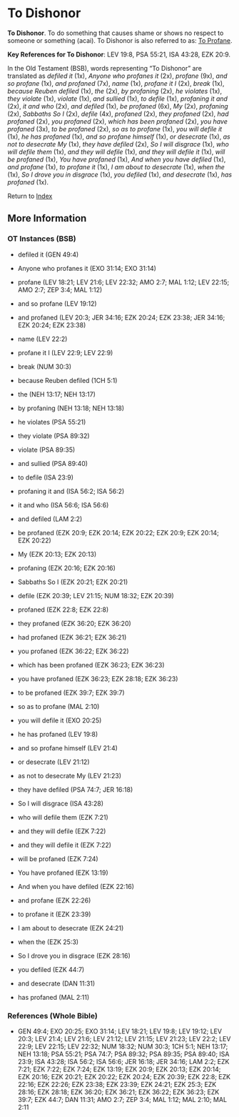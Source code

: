 # To Dishonor
**To Dishonor**. 
To do something that causes shame or shows no respect to someone or something (acai). 
To Dishonor is also referred to as: 
[To Profane](Profane.2.md). 


**Key References for To Dishonor**: 
LEV 19:8, PSA 55:21, ISA 43:28, EZK 20:9. 


In the Old Testament (BSB), words representing “To Dishonor” are translated as 
*defiled it* (1x), *Anyone who profanes it* (2x), *profane* (9x), *and so profane* (1x), *and profaned* (7x), *name* (1x), *profane it I* (2x), *break* (1x), *because Reuben defiled* (1x), *the* (2x), *by profaning* (2x), *he violates* (1x), *they violate* (1x), *violate* (1x), *and sullied* (1x), *to defile* (1x), *profaning it and* (2x), *it and who* (2x), *and defiled* (1x), *be profaned* (6x), *My* (2x), *profaning* (2x), *Sabbaths So I* (2x), *defile* (4x), *profaned* (2x), *they profaned* (2x), *had profaned* (2x), *you profaned* (2x), *which has been profaned* (2x), *you have profaned* (3x), *to be profaned* (2x), *so as to profane* (1x), *you will defile it* (1x), *he has profaned* (1x), *and so profane himself* (1x), *or desecrate* (1x), *as not to desecrate My* (1x), *they have defiled* (2x), *So I will disgrace* (1x), *who will defile them* (1x), *and they will defile* (1x), *and they will defile it* (1x), *will be profaned* (1x), *You have profaned* (1x), *And when you have defiled* (1x), *and profane* (1x), *to profane it* (1x), *I am about to desecrate* (1x), *when the* (1x), *So I drove you in disgrace* (1x), *you defiled* (1x), *and desecrate* (1x), *has profaned* (1x). 




Return to [Index](00-Index.md)

## More Information

### OT Instances (BSB)

* defiled it (GEN 49:4)

* Anyone who profanes it (EXO 31:14; EXO 31:14)

* profane (LEV 18:21; LEV 21:6; LEV 22:32; AMO 2:7; MAL 1:12; LEV 22:15; AMO 2:7; ZEP 3:4; MAL 1:12)

* and so profane (LEV 19:12)

* and profaned (LEV 20:3; JER 34:16; EZK 20:24; EZK 23:38; JER 34:16; EZK 20:24; EZK 23:38)

* name (LEV 22:2)

* profane it I (LEV 22:9; LEV 22:9)

* break (NUM 30:3)

* because Reuben defiled (1CH 5:1)

* the (NEH 13:17; NEH 13:17)

* by profaning (NEH 13:18; NEH 13:18)

* he violates (PSA 55:21)

* they violate (PSA 89:32)

* violate (PSA 89:35)

* and sullied (PSA 89:40)

* to defile (ISA 23:9)

* profaning it and (ISA 56:2; ISA 56:2)

* it and who (ISA 56:6; ISA 56:6)

* and defiled (LAM 2:2)

* be profaned (EZK 20:9; EZK 20:14; EZK 20:22; EZK 20:9; EZK 20:14; EZK 20:22)

* My (EZK 20:13; EZK 20:13)

* profaning (EZK 20:16; EZK 20:16)

* Sabbaths So I (EZK 20:21; EZK 20:21)

* defile (EZK 20:39; LEV 21:15; NUM 18:32; EZK 20:39)

* profaned (EZK 22:8; EZK 22:8)

* they profaned (EZK 36:20; EZK 36:20)

* had profaned (EZK 36:21; EZK 36:21)

* you profaned (EZK 36:22; EZK 36:22)

* which has been profaned (EZK 36:23; EZK 36:23)

* you have profaned (EZK 36:23; EZK 28:18; EZK 36:23)

* to be profaned (EZK 39:7; EZK 39:7)

* so as to profane (MAL 2:10)

* you will defile it (EXO 20:25)

* he has profaned (LEV 19:8)

* and so profane himself (LEV 21:4)

* or desecrate (LEV 21:12)

* as not to desecrate My (LEV 21:23)

* they have defiled (PSA 74:7; JER 16:18)

* So I will disgrace (ISA 43:28)

* who will defile them (EZK 7:21)

* and they will defile (EZK 7:22)

* and they will defile it (EZK 7:22)

* will be profaned (EZK 7:24)

* You have profaned (EZK 13:19)

* And when you have defiled (EZK 22:16)

* and profane (EZK 22:26)

* to profane it (EZK 23:39)

* I am about to desecrate (EZK 24:21)

* when the (EZK 25:3)

* So I drove you in disgrace (EZK 28:16)

* you defiled (EZK 44:7)

* and desecrate (DAN 11:31)

* has profaned (MAL 2:11)



### References (Whole Bible)

* GEN 49:4; EXO 20:25; EXO 31:14; LEV 18:21; LEV 19:8; LEV 19:12; LEV 20:3; LEV 21:4; LEV 21:6; LEV 21:12; LEV 21:15; LEV 21:23; LEV 22:2; LEV 22:9; LEV 22:15; LEV 22:32; NUM 18:32; NUM 30:3; 1CH 5:1; NEH 13:17; NEH 13:18; PSA 55:21; PSA 74:7; PSA 89:32; PSA 89:35; PSA 89:40; ISA 23:9; ISA 43:28; ISA 56:2; ISA 56:6; JER 16:18; JER 34:16; LAM 2:2; EZK 7:21; EZK 7:22; EZK 7:24; EZK 13:19; EZK 20:9; EZK 20:13; EZK 20:14; EZK 20:16; EZK 20:21; EZK 20:22; EZK 20:24; EZK 20:39; EZK 22:8; EZK 22:16; EZK 22:26; EZK 23:38; EZK 23:39; EZK 24:21; EZK 25:3; EZK 28:16; EZK 28:18; EZK 36:20; EZK 36:21; EZK 36:22; EZK 36:23; EZK 39:7; EZK 44:7; DAN 11:31; AMO 2:7; ZEP 3:4; MAL 1:12; MAL 2:10; MAL 2:11



